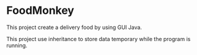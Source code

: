 # FoodMonkey
This project create a delivery food by using GUI Java.

This project use inheritance to store data temporary while the program is running.
